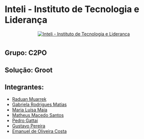 # Inteli - Instituto de Tecnologia e Liderança 
<p align="center">
<a href= "https://www.inteli.edu.br/"><img src="https://www.inteli.edu.br/wp-content/uploads/2021/08/20172028/marca_1-2.png" alt="Inteli - Instituto de Tecnologia e Liderança" border="0"></a>
</p>

# 

## Grupo: C2PO

## Solução: Groot

## Integrantes: 
- <a href="https://www.linkedin.com/in/raduanmuarrek/">Raduan Muarrek</a>
- <a href="https://www.linkedin.com/in/gabriela-rodrigues-matias/">Gabriela Rodrigues Matias</a>
- <a href="https://www.linkedin.com/in/maria-lu%C3%ADsa-maia-14384a212/">Maria Luísa Maia</a>
- <a href="https://www.linkedin.com/in/matheusmacedosantos/">Matheus Macedo Santos</a>
- <a href="https://www.linkedin.com/in/pedro-gattai-096678227">Pedro Gattai</a> 
- <a href="https://www.linkedin.com/in/gustavo-pereira1/">Gustavo Pereira</a>
- <a href="https://www.linkedin.com/in/emanuel-45b637185/">Emanuel de Oliveira Costa</a>


